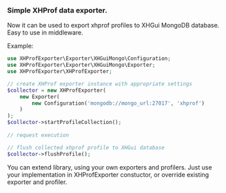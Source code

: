 ### Simple XHProf data exporter.

Now it can be used to export xhprof profiles to XHGui MongoDB database. Easy to use in middleware.

Example:
```php
use XHProfExporter\Exporter\XHGuiMongo\Configuration;
use XHProfExporter\Exporter\XHGuiMongo\Exporter;
use XHProfExporter\XHProfExporter;

// create XHProf exporter instance with appropriate settings 
$collector = new XHProfExporter(
    new Exporter(
        new Configuration('mongodb://mongo_url:27017', 'xhprof')
    )
);
$collector->startProfileCollection();
        
// request execution

// flush collected xhprof profile to XHGui database
$collector->flushProfile();
```

You can extend library, using your own exporters and profilers. Just use your implementation in XHProfExporter constuctor, or override existing exporter and profiler.
